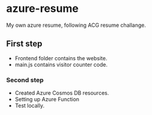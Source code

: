 # azure-resume
My own azure resume, following ACG resume challange.

## First step

- Frontend folder contains the website.
- main.js contains visitor counter code.

### Second step

- Created Azure Cosmos DB resources.
- Setting up Azure Function
- Test locally.
